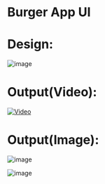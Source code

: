 # Burger App UI

# Design:
![image](https://drive.google.com/uc?export=view&id=1pg2_2Qhk53TiIO0vKJJoluTwZAyiXcpt)

# Output(Video):
[![Video](https://images.unsplash.com/photo-1551782450-a2132b4ba21d?ixid=MXwxMjA3fDB8MHxzZWFyY2h8N3x8YnVyZ2VyfGVufDB8fDB8&ixlib=rb-1.2.1&auto=format&fit=crop&w=500&q=60)](https://drive.google.com/file/d/14zM4m2FVe7zYoHVLWxtvpFMI1IYaqglL/view?usp=sharing)

# Output(Image):

![image](https://drive.google.com/uc?export=view&id=1gsVrdx9sOS1j2tsYZUgOB7eEGdA2cZFk)

![image](https://drive.google.com/uc?export=view&id=1H2Fzm8cbFl82YU4fJrQUIsp_Ftsf1T2v)
